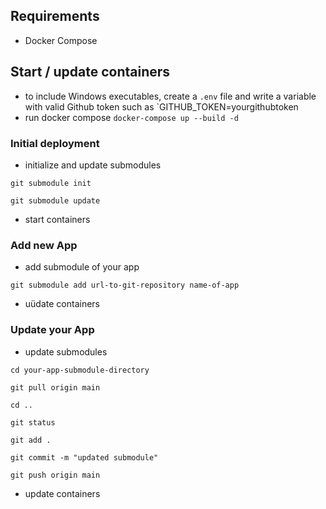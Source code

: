 ## Requirements
- Docker Compose

## Start / update containers
- to include Windows executables, create a `.env` file and write a variable with valid Github token such as `GITHUB_TOKEN=yourgithubtoken
- run docker compose `docker-compose up --build -d`

### Initial deployment
- initialize and update submodules

`git submodule init`

`git submodule update`

- start containers

### Add new App
- add submodule of your app

`git submodule add url-to-git-repository name-of-app`

- uüdate containers

### Update your App

- update submodules

`cd your-app-submodule-directory`

`git pull origin main`

`cd ..`

`git status`

`git add .`

`git commit -m "updated submodule"`

`git push origin main`

- update containers